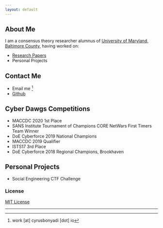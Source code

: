 ```yaml
---
layout: default
---
```


## About Me

I am a consensus theory researcher alumnus of [University of Maryland, Baltimore County](https://dss.umbc.edu/), having worked on:
+ [Research Papers](https://scholar.google.com/citations?hl=en&user=hoZQSwgAAAAJ)
+ Personal Projects

## Contact Me
+ Email me [^1]
+ [Github](https://github.com/pleoxconfusa)

  
## <a name="comps">Cyber Dawgs Competitions

+ MACCDC 2020 1st Place
+ SANS Institute Tournament of Champions CORE NetWars First Timers Team Winner
+ DoE Cyberforce 2019 National Champions
+ MACCDC 2019 Qualifier
+ ISTS17 3rd Place
+ DoE Cyberforce 2018 Regional Champions, Brookhaven

## <a name="personal">Personal Projects
+ Social Engineering CTF Challenge

### License

[MIT License](https://pleoxconfusa.github.io/LICENSE.txt)

---
[^1]: work \[at\] cyrusbonyadi \[dot\] io
